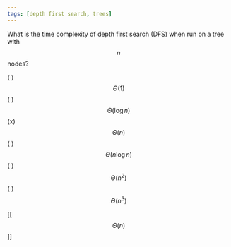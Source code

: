 ```yaml
---
tags: [depth first search, trees]
---
```



What is the time complexity of depth first search (DFS) when run on a tree with $$n$$ nodes?

( ) $$\Theta(1)$$
( ) $$\Theta(\log n)$$
(x) $$\Theta(n)$$
( ) $$\Theta(n \log n)$$
( ) $$\Theta(n^2)$$
( ) $$\Theta(n^3)$$



[[$$\Theta(n)$$]]
